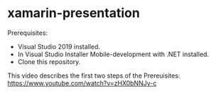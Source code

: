 # xamarin-presentation

Prerequisites:
- Visual Studio 2019 installed.
- In Visual Studio Installer Mobile-development with .NET installed.
- Clone this repository.

This video describes the first two steps of the Prereuisites: https://www.youtube.com/watch?v=zHX0bNNJy-c
